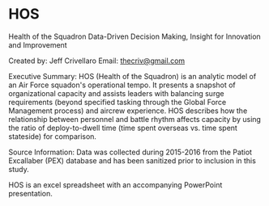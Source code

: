# HOS
Health of the Squadron
Data-Driven Decision Making, Insight for Innovation and Improvement

Created by:  Jeff Crivellaro
Email:  thecriv@gmail.com

Executive Summary:  HOS (Health of the Squadron) is an analytic model of an Air Force squadon's operational tempo. It presents a snapshot of organizational capacity and assists leaders with balancing surge requirements (beyond specified tasking through the Global Force Management process) and aircrew experience. HOS describes how the relationship between personnel and battle rhythm affects capacity by using the ratio of deploy-to-dwell time (time spent overseas vs. time spent stateside) for comparison.

Source Information: Data was collected during 2015-2016 from the Patiot Excallaber (PEX) database and has been sanitized prior to inclusion in this study.

HOS is an excel spreadsheet with an accompanying PowerPoint presentation.
